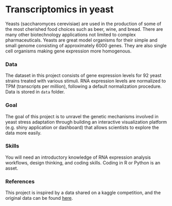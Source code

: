 # Transcriptomics in yeast

Yeasts (saccharomyces cerevisiae) are used in the production of some of the most cherished food choices such as beer, wine, and bread. There are many other biotechnology applications not limited to complex pharmaceuticals. Yeasts are great model organisms for their simple and small genome consisting of approximately 6000 genes. They are also single cell organisms making gene expression more homogenous.


### Data
The dataset in this project consists of gene expression levels for 92 yeast strains treated with various stimuli. RNA expression levels are normalized to TPM (transcripts per million), following a default normalization procedure. Data is stored in `data` folder.

### Goal
The goal of this project is to unravel the genetic mechanisms involved in yeast stress adaptation through building an interactive visualization platform (e.g. shiny application or dashboard) that allows scientists to explore the data more easily. 


### Skills
You will need an introductory knowledge of RNA expression analysis workflows, design thinking, and coding skills. Coding in R or Python is an asset. 


### References 
This project is inspired by a data shared on a kaggle competition, and the original data can be found [here](https://www.kaggle.com/costalaether/yeast-transcriptomics).








